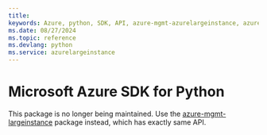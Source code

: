 ```yaml
---
title: 
keywords: Azure, python, SDK, API, azure-mgmt-azurelargeinstance, azurelargeinstance
ms.date: 08/27/2024
ms.topic: reference
ms.devlang: python
ms.service: azurelargeinstance
---
```

# Microsoft Azure SDK for Python

This package is no longer being maintained. Use the [azure-mgmt-largeinstance](https://pypi.org/project/azure-mgmt-largeinstance/) package instead, which has exactly same API.
